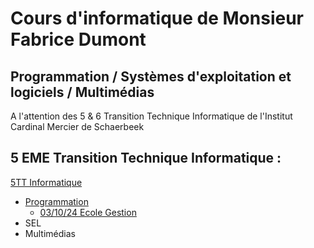 # Cours d'informatique de Monsieur Fabrice Dumont

## Programmation / Systèmes d'exploitation et logiciels / Multimédias

A l'attention des 5 & 6 Transition Technique Informatique de l'Institut Cardinal Mercier de Schaerbeek

## 5 EME Transition Technique Informatique :

[5TT Informatique](./cours_5tt "5TT")

- [Programmation](./cours_5tt/programmation)
  - [03/10/24 Ecole Gestion](./cours_5tt/programmation/03_10_24_ecole_gestion)
- SEL
- Multimédias
